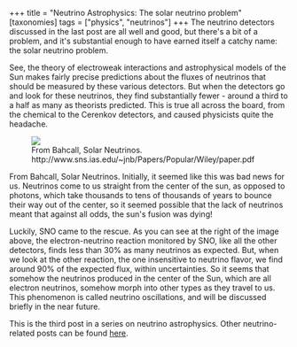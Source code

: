 +++
title = "Neutrino Astrophysics: The solar neutrino problem"
[taxonomies]
tags = ["physics", "neutrinos"]
+++
The neutrino detectors discussed in the last post are all well and good,
but there's a bit of a problem, and it's substantial enough to have earned
itself a catchy name: the solar neutrino problem.

<!-- more -->

See, the theory of
electroweak interactions and astrophysical models of the Sun makes fairly
precise predictions about the fluxes of neutrinos that should be measured
by these various detectors. But when the detectors go and look for these
neutrinos, they find substantially fewer - around a third to a half as many
as theorists predicted. This is true all across the board, from the
chemical to the Cerenkov detectors, and caused physicists quite the
headache.

<figure class="figure">
<img src="/img/201305-solar-neutrinos-problem.png" class="center img-fluid rounded" style="max-width:500px; max-width:100%"/>
<figcaption class="figure-caption">From Bahcall, Solar Neutrinos.
http://www.sns.ias.edu/~jnb/Papers/Popular/Wiley/paper.pdf
</figcaption>
</figure>

From Bahcall, Solar Neutrinos.
Initially, it seemed like this was bad news for us. Neutrinos come to us
straight from the center of the sun, as opposed to photons, which take
thousands to tens of thousands of years to bounce their way out of the
center, so it seemed possible that the lack of neutrinos meant that against
all odds, the sun's fusion was dying!

Luckily, SNO came to the rescue. As you can see at the right of the image
above, the electron-neutrino reaction monitored by SNO, like all the other
detectors, finds less than 30% as many neutrinos as expected. But, when we
look at the other reaction, the one insensitive to neutrino flavor, we find
around 90% of the expected flux, within uncertainties. So it seems that
somehow the neutrinos produced in the center of the Sun, which are all
electron neutrinos, somehow morph into other types as they travel to us.
This phenomenon is called neutrino oscillations, and will be discussed
briefly in the near future.

This is the third post in a series on neutrino astrophysics.
Other neutrino-related posts can be found [here](/tags/neutrinos).
